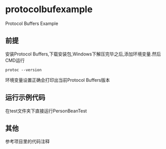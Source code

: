# protocolbufexample
Protocol Buffers Example
## 前提
安装Protocol Buffers,下载安装包,Windows下解压完毕之后,添加环境变量.然后CMD运行
```shell
protoc --version
```
环境变量设置正确会打印出当前Protocol Buffers版本
## 运行示例代码
在test文件夹下直接运行PersonBeanTest
## 其他
参考项目里的代码注释

